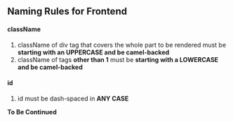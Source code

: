 ## Naming Rules for Frontend

#### className

1. className of div tag that covers the whole part to be rendered must be **starting with an UPPERCASE and be camel-backed**
2. className of tags **other than 1** must be **starting with a LOWERCASE and be camel-backed**

#### id

1. id must be dash-spaced in **ANY CASE**

**To Be Continued**
